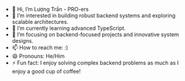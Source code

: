 - 👋 Hi, I’m Lượng Trần - PRO-ers
- 👀 I’m interested in building robust backend systems and exploring scalable architectures.
- 🌱 I’m currently learning advanced TypeScript.
- 💞️ I’m focusing on backend-focused projects and innovative system designs.
- 📫 How to reach me: :)
- 😄 Pronouns: He/Him
- ⚡ Fun fact: I enjoy solving complex backend problems as much as I enjoy a good cup of coffee!
<!---
luongtt-dipro/luongtt-dipro is a ✨ special ✨ repository because its `README.md` (this file) appears on your GitHub profile.
You can click the Preview link to take a look at your changes.
--->
